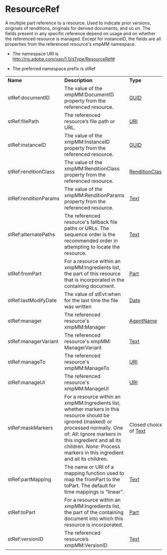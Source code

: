 # ResourceRef

A multiple part reference to a resource. Used to indicate prior versions, originals of renditions, originals for derived documents, and so on. The fields present in any specific reference depend on usage and on whether the referenced resource is managed. Except for instanceID, the fields are all properties from the referenced resource's xmpMM namespace.

- The namespace URI is http://ns.adobe.com/xap/1.0/sType/ResourceRef#

- The preferred namespace prefix is stRef

|    |           |    |
|----|-----------|----|
|**Name**|**Description**|**Type**|
|stRef:documentID|The value of the xmpMM:DocumentID property from the referenced resource.  |[GUID](./CoreProperties.md#guid)|
|stRef:filePath|The referenced resource’s file path or URL.  |[URI](./CoreProperties.md#uri)|
|stRef:instanceID|The value of the xmpMM:InstanceID property from the referenced resource.  |[GUID](./CoreProperties.md#guid)|
|stRef:renditionClass|The value of the xmpMM:RenditionClass property from the referenced resource.  |[RenditionClass](./CoreProperties.md#renditionclass)|
|stRef:renditionParams|The value of the xmpMM:RenditionParams property from the referenced resource.  |[Text](./CoreProperties.md#text)|
|stRef:alternatePaths|The referenced resource's fallback file paths or URLs. The sequence order is the recommended order in attempting to locate the resource.  |[Text](./CoreProperties.md#text)|
|stRef:fromPart|For a resource within an xmpMM:Ingredients list, the part of this resource that is incorporated in the containing document.  |[Part](./CoreProperties.md#part)|
|stRef:lastModifyDate|The value of stEvt:when for the last time the file was written  |[Date](./CoreProperties.md#date)|
|stRef:manager|The referenced resource's xmpMM:Manager  |[AgentName](./CoreProperties.md#agent-name)|
|stRef:managerVariant|The referenced resource's xmpMM: ManagerVariant  |[Text](./CoreProperties.md#text)|
|stRef:manageTo|The referenced resource's xmpMM:ManageTo  |[URI](./CoreProperties.md#uri)|
|stRef:manageUI|The referenced resource's xmpMM:ManageUI  |[URI](./CoreProperties.md#uri)|
|stRef:maskMarkers|For a resource within an xmpMM:Ingredients list, whether markers in this resource should be ignored (masked) or processed normally. One of: *All*: Ignore markers in this ingredient and all its children. *None*: Process markers in this ingredient and all its children. |Closed choice of [Text](./CoreProperties.md#text)|
|stRef:partMapping|The name or URI of a mapping function used to map the fromPart to the toPart. The default for time mappings is "linear".  |[Text](./CoreProperties.md#text)|
|stRef:toPart|For a resource within an xmpMM:Ingredients list, the part of the containing document into which this resource is incorporated.  |[Part](./CoreProperties.md#part)|
|stRef:versionID|The referenced resource’s xmpMM:VersionID  |[Text](./CoreProperties.md#text)|
